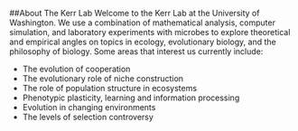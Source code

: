 ##About The Kerr Lab
Welcome to the Kerr Lab at the University of Washington. We use a combination of mathematical analysis, computer simulation, and laboratory experiments with microbes to explore theoretical and empirical angles on topics in ecology, evolutionary biology, and the philosophy of biology. Some areas that interest us currently include:


- The evolution of cooperation
- The evolutionary role of niche construction
- The role of population structure in ecosystems
- Phenotypic plasticity, learning and information processing
- Evolution in changing environments
- The levels of selection controversy
